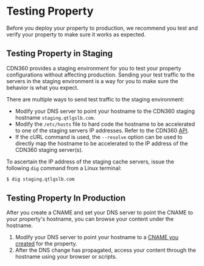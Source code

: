 # Testing Property

Before you deploy your property to production, we recommend you test and verify your property to make sure it works as expected. 

## Testing Property in Staging

CDN360 provides a staging environment for you to test your property configurations without affecting production. Sending your test traffic to the servers in the staging environment is a way for you to make sure the behavior is what you expect.

There are multiple ways to send test traffic to the staging environment:

- Modify your DNS server to point your hostname to the CDN360 staging hostname ```staging.qtlgslb.com```.
- Modify the ```/etc/hosts``` file to hard code the hostname to be accelerated to one of the staging servers IP addresses. Refer to the CDN360 [API](</apidocs>).
- If the cURL command is used, the ```--resolve``` option can be used to directly map the hostname to be accelerated to the IP address of the CDN360 staging server(s).

To ascertain the IP address of the staging cache servers, issue the following ```dig``` command from a Linux terminal:

```bash
$ dig staging.qtlgslb.com
```

## Testing Property In Production

After you create a CNAME and set your DNS server to point the CNAME to your property's hostname, you can browse your content under the hostname.

1. Modify your DNS server to point your hostname to a [CNAME you created](</docs/portal/cnames/creating-cname.md>) for the property.
2. After the DNS change has propagated, access your content through the hostname using your browser or scripts.
